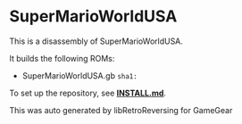 # SuperMarioWorldUSA

This is a disassembly of SuperMarioWorldUSA.

It builds the following ROMs:

- SuperMarioWorldUSA.gb `sha1: `

To set up the repository, see [**INSTALL.md**](INSTALL.md).

This was auto generated by libRetroReversing for GameGear